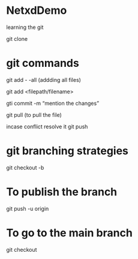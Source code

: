 # NetxdDemo
learning the git

git clone <repository>
# git commands
git add - -all  (addding all files)

git add <filepath/filename>

gti commit -m “mention the changes”

git pull (to pull the file)

incase conflict resolve it
git push

# git branching strategies

git checkout -b <branch name>

# To publish the branch

git push -u origin <branch name>

# To go to the main branch

git checkout <branchname>
